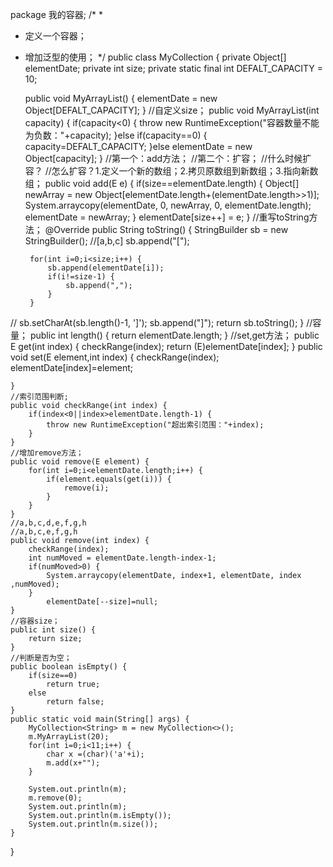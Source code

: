 package 我的容器;
/*
 * 
 * 定义一个容器；
 * 增加泛型的使用；
 */
public class MyCollection<E> {
	private Object[] elementDate;
	private int size;
	private static final int DEFALT_CAPACITY = 10;
	
	public void MyArrayList() {
		elementDate = new Object[DEFALT_CAPACITY];
	}
	//自定义size；
	public void MyArrayList(int capacity) {
		if(capacity<0) {
			throw new RuntimeException("容器数量不能为负数："+capacity);
		}else if(capacity==0) {
			capacity=DEFALT_CAPACITY;
		}else
			elementDate = new Object[capacity];
	}
	//第一个：add方法；
	//第二个：扩容；
	//什么时候扩容？
	//怎么扩容？1.定义一个新的数组；2.拷贝原数组到新数组；3.指向新数组；
	public void add(E e) {
		if(size==elementDate.length) {
			Object[] newArray = new Object[elementDate.length+(elementDate.length>>1)];
			System.arraycopy(elementDate, 0, newArray, 0, elementDate.length);
			elementDate = newArray;
		}
		elementDate[size++] = e;
	}
	//重写toString方法；
	@Override
	public String toString() {
		StringBuilder sb = new StringBuilder();
		//[a,b,c]
		sb.append("[");

		for(int i=0;i<size;i++) {
			sb.append(elementDate[i]);	
			if(i!=size-1) {
				sb.append(",");
			}
		}
//		sb.setCharAt(sb.length()-1, ']');
		sb.append("]");
		return sb.toString();
	}
	//容量；
	public int length() {
		return elementDate.length;
	}
	//set,get方法；
	public E get(int index) {
		checkRange(index);
		return (E)elementDate[index];
	}
	public void set(E element,int index) {
		checkRange(index);
		elementDate[index]=element;
		
	}
	//索引范围判断;
	public void checkRange(int index) {
		if(index<0||index>elementDate.length-1) {
			throw new RuntimeException("超出索引范围："+index);
		}
	}
	//增加remove方法；
	public void remove(E element) {
		for(int i=0;i<elementDate.length;i++) {
			if(element.equals(get(i))) {
				remove(i);
			}
		}
	}
	//a,b,c,d,e,f,g,h
	//a,b,c,e,f,g,h 
	public void remove(int index) {
		checkRange(index);
		int numMoved = elementDate.length-index-1;
		if(numMoved>0) {
			System.arraycopy(elementDate, index+1, elementDate, index ,numMoved);
		}
			elementDate[--size]=null;
	}
	//容器size；
	public int size() {
		return size;
	}
	//判断是否为空；
	public boolean isEmpty() {
		if(size==0)
			return true;
		else
			return false;
	}
	public static void main(String[] args) {
		MyCollection<String> m = new MyCollection<>();
		m.MyArrayList(20);
		for(int i=0;i<11;i++) {
			char x =(char)('a'+i);
			m.add(x+"");
		}

		System.out.println(m);
		m.remove(0);
		System.out.println(m);
		System.out.println(m.isEmpty());
		System.out.println(m.size());
	}
}
